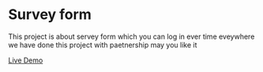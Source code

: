 # Survey form

This project is about servey form which you can log in ever time eveywhere  we have done this project with paetnership may you like it 

[Live Demo](https://behishta-nazari.github.io/microverse/)
